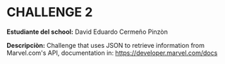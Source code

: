 # CHALLENGE 2
__Estudiante del school:__ David Eduardo Cermeño Pinzòn

__Descripciòn:__ Challenge that uses JSON to retrieve information from Marvel.com's API, documentation in: https://developer.marvel.com/docs